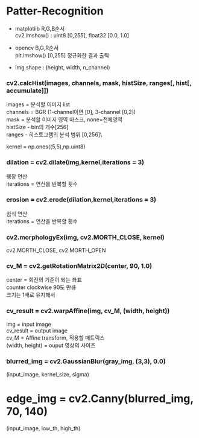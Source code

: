 # Patter-Recognition

- matplotlib 
  R,G,B순서\
  cv2.imshow() : uint8 [0,255], float32 [0.0, 1.0]
  
- opencv 
  B,G,R순서\
  plt.imshow() [0,255] 정규화한 결과 출력
  
- img.shape : (height, width, n_channel)


### cv2.calcHist(images, channels, mask, histSize, ranges[, hist[, accumulate]])
images = 분석할 이미지 list\
channels = BGR (1-channel이면 [0], 3-channel [0,2])\
mask = 분석할 이미지 영역 마스크, none=전체영역\
histSize - bin의 개수[256]\
ranges - 히스토그램의 분석 범위 [0,256]\

kernel = np.ones((5,5),np.uint8)
### dilation = cv2.dilate(img,kernel,iterations = 3)
팽창 연산\
iterations = 연산을 반복할 횟수

### erosion = cv2.erode(dilation,kernel,iterations = 3)
침식 연산\
iterations = 연산을 반복할 횟수

### cv2.morphologyEx(img, cv2.MORTH_CLOSE, kernel)
cv2.MORTH_CLOSE, cv2.MORTH_OPEN

### cv_M = cv2.getRotationMatrix2D(center, 90, 1.0)
center = 회전의 기준이 되는 좌표\
counter clockwise 90도 만큼\
크기는 1배로 유지해서

### cv_result = cv2.warpAffine(img, cv_M, (width, height))
img = input image\
cv_result = output image\
cv_M = Affine transform, 적용할 매트릭스\
(width, height) = ouput 영상의 사이즈 

### blurred_img = cv2.GaussianBlur(gray_img, (3,3), 0.0)
(input_image, kernel_size, sigma)

# edge_img = cv2.Canny(blurred_img, 70, 140)
(input_image, low_th, high_th)
